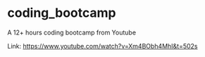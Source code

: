 # coding_bootcamp
A 12+ hours coding bootcamp from Youtube

Link: https://www.youtube.com/watch?v=Xm4BObh4MhI&t=502s
